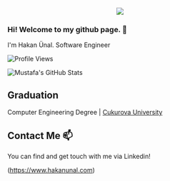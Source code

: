<div align="center" style="margin: 20px">
  <img src="https://www.macleans.ca/wp-content/uploads/2019/11/BABY-YODA-MANDALORIAN-NOV19-810x445.jpg">
</div>

### Hi! Welcome to my github page. 👋


I'm Hakan Ünal. Software Engineer

![Profile Views](https://komarev.com/ghpvc/?username=Hakan-unal)

![Mustafa's GitHub Stats](https://github-readme-stats.vercel.app/api?username=Hakan-unal&show_icons=true)

## Graduation

Computer Engineering Degree |  [Cukurova University](https://www.cu.edu.tr/)




## Contact Me 📫

You can find and get touch with me via Linkedin!

(https://www.hakanunal.com)
